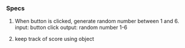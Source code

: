 



### Specs

1. When button is clicked, generate random number between 1 and 6.
  input: button click
  output: random number 1-6

2. keep track of score using object
